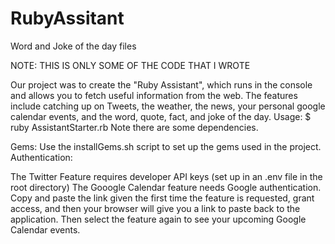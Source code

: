 # RubyAssitant
Word and Joke of the day files


NOTE: THIS IS ONLY SOME OF THE CODE THAT I WROTE


Our project was to create the "Ruby Assistant", which runs in
the console and allows you to fetch useful information from the
web. The features include catching up on Tweets, the weather,  the
news, your personal google calendar events, and the word, quote, fact,
and joke of the day.
Usage:
$ ruby AssistantStarter.rb
Note there are some dependencies.

Gems: Use the installGems.sh script to set up the gems used in the project.
Authentication:

The Twitter Feature requires developer API keys (set up in an .env
file in the root directory)
The Gooogle Calendar feature needs Google authentication. Copy and
paste the link given the first time the feature is requested, grant
access, and then your browser will give you a link to paste back to
the application. Then select the feature again to see your upcoming
Google Calendar events.
